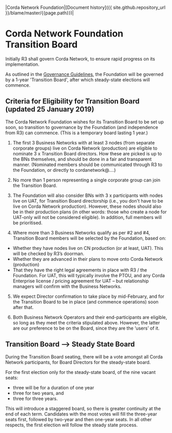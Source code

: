 |Corda Network Foundation|[Document history]({{ site.github.repository_url }}/blame/master/{{page.path}})|

Corda Network Foundation Transition Board
=========================================

Initially R3 shall govern Corda Network, to ensure rapid progress on its implementation. 

As outlined in the [Governance Guidelines](https://corda.network/governance/governance-guidelines.html), the Foundation will be governed by a 1-year 'Transition Board', after which steady-state elections will commence.

Criteria for Eligibility for Transition Board (updated 25 January 2019)
----------------------------------------------------------------------

The Corda Network Foundation wishes for its Transition Board to be set up soon, so transition to governance by the Foundation (and independence from R3) can commence. (This is a temporary board lasting 1 year.)
 
1. The first 3 Business Networks with at least 3 nodes (from separate corporate groups) live on Corda Network (production) are eligible to nominate 3 x Transition Board directors.  How these are picked is up to the BNs themselves, and should be done in a fair and transparent manner. (Nominated members should be communicated through R3 to the Foundation, or directly to cordanetwork@....)
 
2. No more than 1 person representing a single corporate group can join the Transition Board.
 

3. The Foundation will also consider BNs with 3 x participants with nodes live on UAT, for Transition Board directorship (i.e., you don't have to be live on Corda Network production). However, these nodes should also be in their production plans (in other words: those who create a node for UAT-only will not be considered eligible). In addition, full members will be prioritised. 
 

4. Where more than 3 Business Networks qualify as per #2 and #4, Transition Board members will be selected by the Foundation, based on:
* Whether they have nodes live on CN production (or at least, UAT). This will be checked by R3’s doorman.
* Whether they are advanced in their plans to move onto Corda Network (production)
* That they have the right legal agreements in place with R3 / the Foundation. For UAT, this will typically involve the PTOU, and any Corda Enterprise license / pricing agreement for UAT – but relationship managers will confirm with the Business Networks.
 

5. We expect Director confirmation to take place by mid-February, and for the Transition Board to be in place (and commence operations) soon after that.
 

6. Both Business Network Operators and their end-participants are eligible, so long as they meet the criteria stipulated above. However, the latter are our preference to be on the Board, since they are the ‘users’ of it.


Transition Board --> Steady State Board
---------------------------------------

During the Transition Board seating, there will be a vote amongst all Corda Network participants, for Board Directors for the steady-state board.

For the first election only for the steady-state board, of the nine vacant seats:
* three will be for a duration of one year
* three for two years, and 
* three for three years. 

This will introduce a staggered board, so there is greater continuity at the end of each term. Candidates with the most 
votes will fill the three-year seats first, followed by two-year and then one-year seats. In all other respects, the 
first election will follow the steady state process.
